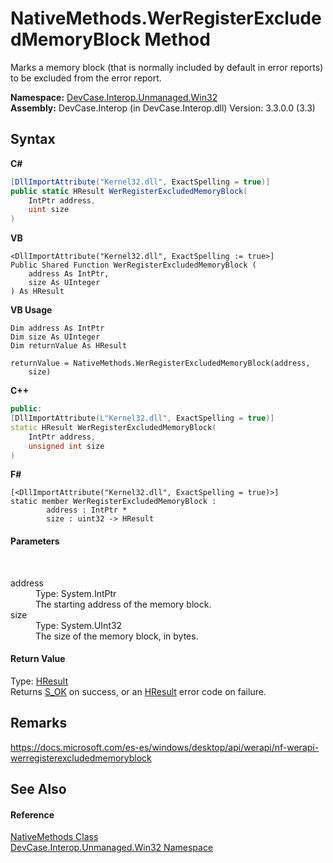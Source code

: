 # NativeMethods.WerRegisterExcludedMemoryBlock Method 
 

Marks a memory block (that is normally included by default in error reports) to be excluded from the error report.

**Namespace:**&nbsp;<a href="N_DevCase_Interop_Unmanaged_Win32">DevCase.Interop.Unmanaged.Win32</a><br />**Assembly:**&nbsp;DevCase.Interop (in DevCase.Interop.dll) Version: 3.3.0.0 (3.3)

## Syntax

**C#**<br />
``` C#
[DllImportAttribute("Kernel32.dll", ExactSpelling = true)]
public static HResult WerRegisterExcludedMemoryBlock(
	IntPtr address,
	uint size
)
```

**VB**<br />
``` VB
<DllImportAttribute("Kernel32.dll", ExactSpelling := true>]
Public Shared Function WerRegisterExcludedMemoryBlock ( 
	address As IntPtr,
	size As UInteger
) As HResult
```

**VB Usage**<br />
``` VB Usage
Dim address As IntPtr
Dim size As UInteger
Dim returnValue As HResult

returnValue = NativeMethods.WerRegisterExcludedMemoryBlock(address, 
	size)
```

**C++**<br />
``` C++
public:
[DllImportAttribute(L"Kernel32.dll", ExactSpelling = true)]
static HResult WerRegisterExcludedMemoryBlock(
	IntPtr address, 
	unsigned int size
)
```

**F#**<br />
``` F#
[<DllImportAttribute("Kernel32.dll", ExactSpelling = true)>]
static member WerRegisterExcludedMemoryBlock : 
        address : IntPtr * 
        size : uint32 -> HResult 

```


#### Parameters
&nbsp;<dl><dt>address</dt><dd>Type: System.IntPtr<br />The starting address of the memory block.</dd><dt>size</dt><dd>Type: System.UInt32<br />The size of the memory block, in bytes.</dd></dl>

#### Return Value
Type: <a href="T_DevCase_Interop_Unmanaged_Win32_Enums_HResult">HResult</a><br />Returns <a href="T_DevCase_Interop_Unmanaged_Win32_Enums_HResult">S_OK</a> on success, or an <a href="T_DevCase_Interop_Unmanaged_Win32_Enums_HResult">HResult</a> error code on failure.

## Remarks
<a href="https://docs.microsoft.com/es-es/windows/desktop/api/werapi/nf-werapi-werregisterexcludedmemoryblock" target="_blank">https://docs.microsoft.com/es-es/windows/desktop/api/werapi/nf-werapi-werregisterexcludedmemoryblock</a>

## See Also


#### Reference
<a href="T_DevCase_Interop_Unmanaged_Win32_NativeMethods">NativeMethods Class</a><br /><a href="N_DevCase_Interop_Unmanaged_Win32">DevCase.Interop.Unmanaged.Win32 Namespace</a><br />